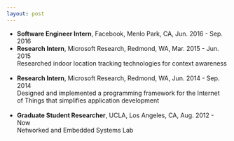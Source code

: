 ```yaml
---
layout: post
---
```


<ul>
<li>
	<b>Software Engineer Intern</b>, Facebook, Menlo Park, CA, Jun. 2016 - Sep. 2016
	<br />
</li>
<li>
	<b>Research Intern</b>, Microsoft Research, Redmond, WA, Mar. 2015 - Jun. 2015
    <br />
     Researched indoor location tracking technologies for context awareness
</li>
<br />
<li>
	<b>Research Intern</b>, Microsoft Research, Redmond, WA, Jun. 2014 - Sep. 2014
    <br />
     Designed and implemented a programming framework for the Internet of Things that simplifies application development
</li>
<br />
<li>
	<b>Graduate Student Researcher</b>, UCLA, Los Angeles, CA, Aug. 2012 - Now
	<br />
	Networked and Embedded Systems Lab
</li>
</ul>